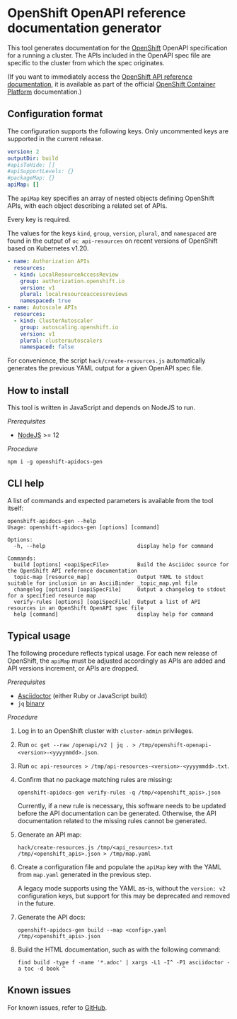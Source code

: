 # OpenShift OpenAPI reference documentation generator

This tool generates documentation for the [OpenShift](https://www.openshift.com/) OpenAPI specification for a running a cluster.
The APIs included in the OpenAPI spec file are specific to the cluster from which the spec originates.

(If you want to immediately access the [OpenShift API reference documentation](https://docs.openshift.com/container-platform/4.6/rest_api/index.html), it is available as part of the official [OpenShift Container Platform](https://docs.openshift.com) documentation.)

## Configuration format

The configuration supports the following keys.
Only uncommented keys are supported in the current release.

```yaml
version: 2
outputDir: build
#apisToHide: []
#apiSupportLevels: {}
#packageMap: {}
apiMap: []
```

The `apiMap` key specifies an array of nested objects defining OpenShift APIs,
with each object describing a related set of APIs.

Every key is required.

The values for the keys `kind`, `group`, `version`, `plural`, and `namespaced` are found in the output of `oc api-resources` on recent versions of OpenShift based on Kubernetes v1.20.

```yaml
- name: Authorization APIs
  resources:
  - kind: LocalResourceAccessReview
    group: authorization.openshift.io
    version: v1
    plural: localresourceaccessreviews
    namespaced: true
- name: Autoscale APIs
  resources:
  - kind: ClusterAutoscaler
    group: autoscaling.openshift.io
    version: v1
    plural: clusterautoscalers
    namespaced: false
```

For convenience, the script `hack/create-resources.js` automatically generates the previous YAML output for a given OpenAPI spec file.

## How to install

This tool is written in JavaScript and depends on NodeJS to run.

*Prerequisites*

* [NodeJS](https://nodejs.org/en/) >= 12

*Procedure*

```
npm i -g openshift-apidocs-gen
```

## CLI help

A list of commands and expected parameters is available from the tool itself:

```
openshift-apidocs-gen --help
Usage: openshift-apidocs-gen [options] [command]

Options:
  -h, --help                             display help for command

Commands:
  build [options] <oapiSpecFile>         Build the Asciidoc source for the OpenShift API reference documentation
  topic-map [resource_map]               Output YAML to stdout suitable for inclusion in an AsciiBinder _topic_map.yml file
  changelog [options] [oapiSpecFile]     Output a changelog to stdout for a specified resource map
  verify-rules [options] [oapiSpecFile]  Output a list of API resources in an OpenShift OpenAPI spec file
  help [command]                         display help for command
```

## Typical usage

The following procedure reflects typical usage. For each new release of OpenShift, the `apiMap` must be adjusted accordingly as APIs are added and API versions increment, or APIs are dropped.

*Prerequisites*

* [Asciidoctor](https://asciidoctor.org) (either Ruby or JavaScript build)
* `jq` [binary](https://stedolan.github.io/jq/)

*Procedure*

1. Log in to an OpenShift cluster with `cluster-admin` privileges.

1. Run `oc get --raw /openapi/v2 | jq . > /tmp/openshift-openapi-<version>-<yyyymmdd>.json`.

1. Run `oc api-resources > /tmp/api-resources-<version>-<yyyymmdd>.txt`.

1. Confirm that no package matching rules are missing:

   ```
   openshift-apidocs-gen verify-rules -q /tmp/<openshift_apis>.json
   ```

   Currently, if a new rule is necessary, this software needs to be updated before the API documentation can be generated. Otherwise, the API documentation related to the missing rules cannot be generated.

1. Generate an API map:

   ```
   hack/create-resources.js /tmp/<api_resources>.txt /tmp/<openshift_apis>.json > /tmp/map.yaml
   ```

1. Create a configuration file and populate the `apiMap` key with the YAML from `map.yaml` generated in the previous step.

   A legacy mode supports using the YAML as-is, without the `version: v2` configuration keys, but support for this may be deprecated and removed in the future.

1. Generate the API docs:

   ```
   openshift-apidocs-gen build --map <config>.yaml /tmp/<openshift_apis>.json
   ```

1. Build the HTML documentation, such as with the following command:

   ```
   find build -type f -name '*.adoc' | xargs -L1 -I^ -P1 asciidoctor -a toc -d book ^
   ```

## Known issues

For known issues, refer to [GitHub](https://github.com/jboxman/openshift-apidocs-gen/issues).

